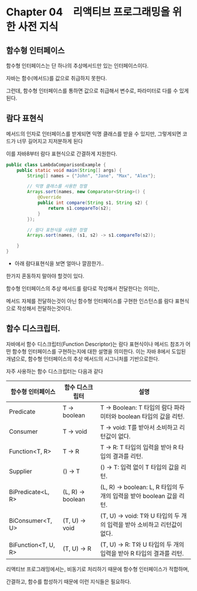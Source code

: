 # Chapter 04 리액티브 프로그래밍을 위한 사전 지식

## 함수형 인터페이스

함수형 인터페이스는 단 하나의 추상메서드만 있는 인터페이스이다.

자바는 함수(메서드)를 값으로 취급하지 못한다.

그런데, 함수형 인터페이스를 통하면 값으로 취급해서 변수로, 파라미터로 다를 수 있게 된다.

## 람다 표현식

메서드의 인자로 인터페이스를 받게되면 익명 클래스를 받을 수 있지만, 그렇게되면 코드가 너무 길어지고 지저분하게 된다

이를 자바8부터 람다 표현식으로 간결하게 지원한다.

```java
public class LambdaComparisonExample {
    public static void main(String[] args) {
        String[] names = {"John", "Jane", "Max", "Alex"};

        // 익명 클래스를 사용한 정렬
        Arrays.sort(names, new Comparator<String>() {
            @Override
            public int compare(String s1, String s2) {
                return s1.compareTo(s2);
            }
        });

        // 람다 표현식을 사용한 정렬
        Arrays.sort(names, (s1, s2) -> s1.compareTo(s2));

    }
}
```

* 아래 람다표현식을 보면 얼마나 깔끔한가..

한가지 혼동하지 말아야 할것이 있다.

함수형 인터페이스의 추상 메서드를 람다로 작성해서 전달한다는 의미는, 

메서드 자체를 전달하는것이 아닌 함수형 인터페이스를 구현한 인스턴스를 람다 표현식으로 작성해서 전달하는것이다. 

## 함수 디스크립터.

자바에서 함수 디스크립터(Function Descriptor)는 람다 표현식이나 메서드 참조가 어떤 함수형 인터페이스를 구현하는지에 대한 설명을 의미한다. 이는 자바 8에서 도입된 개념으로, 함수형 인터페이스의 추상 메서드의 시그니처를 기반으로한다.

자주 사용하는 함수 디스크립터는 다음과 같다 

| 함수형 인터페이스   | 함수 디스크립터   | 설명                                                         |
| ------------------- | ----------------- | ------------------------------------------------------------ |
| Predicate<T>        | T -> boolean      | T -> Boolean: T 타입의 람다 파라미터와 boolean 타입의 값을 리턴. |
| Consumer<T>         | T -> void         | T -> void: T를 받아서 소비하고 리턴값이 없다.                |
| Function<T, R>      | T -> R            | T -> R: T 타입의 입력을 받아 R 타입의 결과를 리턴.           |
| Supplier<T>         | () -> T           | () -> T: 입력 없이 T 타입의 값을 리턴.                       |
| BiPredicate<L, R>   | (L, R) -> boolean | (L, R) -> boolean: L, R 타입의 두 개의 입력을 받아 boolean 값을 리턴. |
| BiConsumer<T, U>    | (T, U) -> void    | (T, U) -> void: T와 U 타입의 두 개의 입력을 받아 소비하고 리턴값이 없다. |
| BiFunction<T, U, R> | (T, U) -> R       | (T, U) -> R: T와 U 타입의 두 개의 입력을 받아 R 타입의 결과를 리턴. |

리액티브 프로그래밍에서는, 비동기로 처리하기 때문에 함수형 인터페이스가 적합하며,

간결하고, 함수를 합성하기 때문에 이런 지식들은 필요하다. 